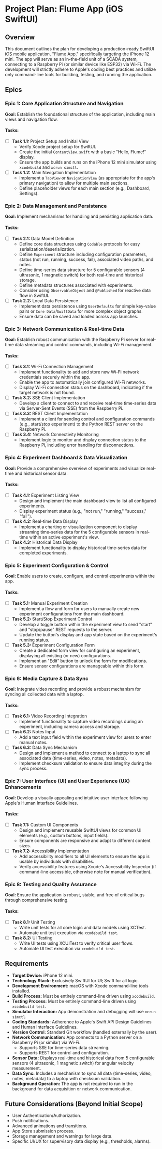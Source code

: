 # Project Plan: Flume App (iOS SwiftUI)

## Overview
This document outlines the plan for developing a production-ready SwiftUI iOS mobile application, "Flume App," specifically targeting the iPhone 12 mini. The app will serve as an in-the-field unit of a SCADA system, connecting to a Raspberry Pi (or similar device like ESP32) via Wi-Fi. The development will strictly adhere to Apple's coding best practices and utilize only command-line tools for building, testing, and running the application.

## Epics

### Epic 1: Core Application Structure and Navigation
**Goal:** Establish the foundational structure of the application, including main views and navigation flow.

#### Tasks:
- [ ] **Task 1.1:** Project Setup and Initial View
  - Verify Xcode project setup for SwiftUI.
  - Create the initial `ContentView.swift` with a basic "Hello, Flume!" display.
  - Ensure the app builds and runs on the iPhone 12 mini simulator using `xcodebuild` and `xcrun simctl`.
- [ ] **Task 1.2:** Main Navigation Implementation
  - Implement a `TabView` or `NavigationView` (as appropriate for the app's primary navigation) to allow for multiple main sections.
  - Define placeholder views for each main section (e.g., Dashboard, Settings).

### Epic 2: Data Management and Persistence
**Goal:** Implement mechanisms for handling and persisting application data.

#### Tasks:
- [ ] **Task 2.1:** Data Model Definition
  - Define core data structures using `Codable` protocols for easy serialization/deserialization.
  - Define `Experiment` structure including configuration parameters, status (not run, running, success, fail), associated video paths, and notes.
  - Define time-series data structure for 5 configurable sensors (4 ultrasonic, 1 magnetic switch) for both real-time and historical storage.
  - Define metadata structures associated with experiments.
  - Consider using `ObservableObject` and `@Published` for reactive data flow in SwiftUI.
- [ ] **Task 2.2:** Local Data Persistence
  - Implement data persistence using `UserDefaults` for simple key-value pairs or `Core Data`/`SwiftData` for more complex object graphs.
  - Ensure data can be saved and loaded across app launches.

### Epic 3: Network Communication & Real-time Data
**Goal:** Establish robust communication with the Raspberry Pi server for real-time data streaming and control commands, including Wi-Fi management.

#### Tasks:
- [ ] **Task 3.1:** Wi-Fi Connection Management
  - Implement functionality to add and store new Wi-Fi network credentials securely within the app.
  - Enable the app to automatically join configured Wi-Fi networks.
  - Display Wi-Fi connection status on the dashboard, indicating if the target network is not found.
- [ ] **Task 3.2:** SSE Client Implementation
  - Develop a client to connect to and receive real-time time-series data via Server-Sent Events (SSE) from the Raspberry Pi.
- [ ] **Task 3.3:** REST Client Implementation
  - Implement a client for sending control and configuration commands (e.g., start/stop experiment) to the Python REST server on the Raspberry Pi.
- [ ] **Task 3.4:** Network Connectivity Monitoring
  - Implement logic to monitor and display connection status to the Raspberry Pi, including error handling for disconnections.

### Epic 4: Experiment Dashboard & Data Visualization
**Goal:** Provide a comprehensive overview of experiments and visualize real-time and historical sensor data.

#### Tasks:
- [ ] **Task 4.1:** Experiment Listing View
  - Design and implement the main dashboard view to list all configured experiments.
  - Display experiment status (e.g., "not run," "running," "success," "fail").
- [ ] **Task 4.2:** Real-time Data Display
  - Implement a charting or visualization component to display streaming time-series data for the 5 configurable sensors in real-time within an active experiment's view.
- [ ] **Task 4.3:** Historical Data Display
  - Implement functionality to display historical time-series data for completed experiments.

### Epic 5: Experiment Configuration & Control
**Goal:** Enable users to create, configure, and control experiments within the app.

#### Tasks:
- [ ] **Task 5.1:** Manual Experiment Creation
  - Implement a flow and form for users to manually create new experiment configurations from the main dashboard.
- [ ] **Task 5.2:** Start/Stop Experiment Control
  - Develop a toggle button within the experiment view to send "start" and "stop/pause" REST requests to the server.
  - Update the button's display and app state based on the experiment's running status.
- [ ] **Task 5.3:** Experiment Configuration Form
  - Create a dedicated form view for configuring an experiment, displaying all existing (or new) configurations.
  - Implement an "Edit" button to unlock the form for modifications.
  - Ensure sensor configurations are manageable within this form.

### Epic 6: Media Capture & Data Sync
**Goal:** Integrate video recording and provide a robust mechanism for syncing all collected data with a laptop.

#### Tasks:
- [ ] **Task 6.1:** Video Recording Integration
  - Implement functionality to capture video recordings during an experiment, including camera access and storage.
- [ ] **Task 6.2:** Notes Input
  - Add a text input field within the experiment view for users to enter manual notes.
- [ ] **Task 6.3:** Data Sync Mechanism
  - Design and implement a method to connect to a laptop to sync all associated data (time-series, video, notes, metadata).
  - Implement checksum validation to ensure data integrity during the sync process.

### Epic 7: User Interface (UI) and User Experience (UX) Enhancements
**Goal:** Develop a visually appealing and intuitive user interface following Apple's Human Interface Guidelines.

#### Tasks:
- [ ] **Task 7.1:** Custom UI Components
  - Design and implement reusable SwiftUI views for common UI elements (e.g., custom buttons, input fields).
  - Ensure components are responsive and adapt to different content sizes.
- [ ] **Task 7.2:** Accessibility Implementation
  - Add accessibility modifiers to all UI elements to ensure the app is usable by individuals with disabilities.
  - Verify accessibility features using Xcode's Accessibility Inspector (if command-line accessible, otherwise note for manual verification).

### Epic 8: Testing and Quality Assurance
**Goal:** Ensure the application is robust, stable, and free of critical bugs through comprehensive testing.

#### Tasks:
- [ ] **Task 8.1:** Unit Testing
  - Write unit tests for all core logic and data models using XCTest.
  - Automate unit test execution via `xcodebuild test`.
- [ ] **Task 8.2:** UI Testing
  - Write UI tests using XCUITest to verify critical user flows.
  - Automate UI test execution via `xcodebuild test`.

## Requirements

*   **Target Device:** iPhone 12 mini.
*   **Technology Stack:** Exclusively SwiftUI for UI; Swift for all logic.
*   **Development Environment:** macOS with Xcode command-line tools installed.
*   **Build Process:** Must be entirely command-line driven using `xcodebuild`.
*   **Testing Process:** Must be entirely command-line driven using `xcodebuild test`.
*   **Simulator Interaction:** App demonstration and debugging will use `xcrun simctl`.
*   **Coding Standards:** Adherence to Apple's Swift API Design Guidelines and Human Interface Guidelines.
*   **Version Control:** Standard Git workflow (handled externally by the user).
*   **Network Communication:** App connects to a Python server on a Raspberry Pi (or similar) via Wi-Fi.
    *   Supports SSE for time-series data streaming.
    *   Supports REST for control and configuration.
*   **Sensor Data:** Displays real-time and historical data from 5 configurable sensors (4 ultrasonic, 1 magnetic switch) for angular velocity measurement.
*   **Data Sync:** Includes a mechanism to sync all data (time-series, video, notes, metadata) to a laptop with checksum validation.
*   **Background Operation:** The app is not required to run in the background for data acquisition or network communication.

## Future Considerations (Beyond Initial Scope)
*   User Authentication/Authorization.
*   Push notifications.
*   Advanced animations and transitions.
*   App Store submission process.
*   Storage management and warnings for large data.
*   Specific UI/UX for supervisory data display (e.g., thresholds, alarms).